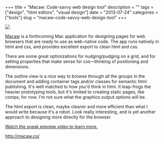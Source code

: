 +++
title = "Macaw: Code-savvy web design tool"
description = ""
tags = ["design", "html editors", "visual design"]
date = "2013-07-24"
categories = ["tools"]
slug = "macaw-code-savvy-web-design-tool"
+++


<div class="tool-screenshot mb1"><a href="http://macaw.co/"><img id='bluga-thumbnail-2660' class='bluga-thumbnail custom' src='http://media.konigi.com/bluga/
wt522e556ae08c0_custom.jpg'/></a></div><p><a href="http://macaw.co/">Macaw</a> is a forthcoming Mac application for designing pages for web browsers that are ready to use as web-native code. The app runs natively in html and css, and provides excellent export to clean html and css.</p>

<p>There are some great optimizations for nudging/pudging on a grid, and for setting properties that make sense for css—thinking of positioning and dimensions.</p>

<p>The outline view is a nice way to browse through all the groups in the  document and adding container tags and/or classes for semantic html publishing. It's well matched to how you'd think in html. It leap-frogs the heavier prototyping tools, but it's limited to creating static pages, like comps, for now. I'm not sure what the graphics output options will be.</p>

<p>The html export is clean, maybe cleaner and more efficient than what I would write because it's a robot. Look really interesting, and is yet another approach to designing more directly for the browser.</p>

<p><a href="http://macaw.co/peek/">Watch the sneak preview video to learn more. </a></p>

  
<p><a href="http://macaw.co/">http://macaw.co/</a></p>
      
